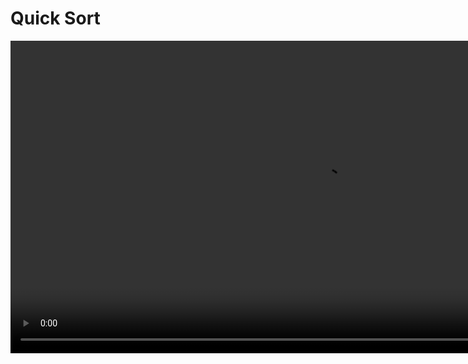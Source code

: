 # Quick Sort

<video src="https://youtu.be/Hoixgm4-P4M?feature=shared" width="1000" mini-player="true" preview-src="hinh-quicksort.jpg"/>

[GFG | Quick Sort](https://www.geeksforgeeks.org/quick-sort/)



## Definition

Quicksort, also known as partition-exchange sort, is a widely used comparison-based sorting algorithm in computer science. It was developed by Tony Hoare in 1960. Quicksort is known for its efficiency and is often used as the basis for sorting large datasets due to its average and best-case time complexity of `O(n log n)`. The algorithm works by employing a divide-and-conquer strategy and follows these main steps:

<deflist style="full" collapsible="true">
    <def title="Partitioning">
        Quicksort begins by selecting a <b>pivot</b> element from the array. The pivot's choice can vary, but it's typically the first or last element in the array.
    </def>
    <def title="Reordering">
        The elements of the array are then rearranged in such a way that all elements smaller than the pivot are placed to its left, and all elements greater are placed to its right. This step is sometimes called the <b>partitioning</b> step.
    </def>
    <def title="Recursion">
        Quicksort is applied recursively to the subarrays created on the left and right of the pivot, effectively sorting them.
    </def>
    <def title="Combining">
        Once the recursive sorting is complete, the sorted subarrays are combined, and the entire array becomes sorted.
    </def>
</deflist>



## Partitioning

<tabs width="800">
    <tab title="Visual 1">
        <img src="https://blogger.googleusercontent.
com/img/a/AVvXsEj_5g_ulJTm7AnqNrfjUt3zYDUi0qf6eepoRqnDvvUhBKIf_vdqP-982F2zX_xV3k1148k8oozojzlBGhKUPrbUshDZs9VMCT0F-iQC8NmV68gDceOu1AIEkl520KEmXgaPXb_R3PdtHNAHhfXHfHDWjQSIpFoKPqC2MIz1Mv50u1XVXI8Gpe2AXu9_3g=s16000" alt="partitioning"/>
    </tab>
    <tab title="Visual 2">
        <img src="https://www.baeldung.com/wp-content/uploads/sites/4/2021/06/Quicksort-891x1024-1.png" 
alt="Partitioning"/>
    </tab>
</tabs>

The efficiency of quicksort is highly dependent on the choice of the pivot element. In the best-case scenario, where the pivot consistently divides the array into nearly equal halves, it achieves its optimal time complexity of 
```tex
O(n log n)
```
However, in the worst-case scenario, where the pivot choice is poor and consistently results in 
unbalanced partitions, the time complexity can degrade to 
```tex
O(n^2)
``` 
To mitigate this, various pivot selection strategies, such as selecting the median of three random 
elements, can be employed to improve its performance.

[//]: # (FIXME : rework link as embeded / iframe)
[//]: # (![dsa](https://opendsa-server.cs.vt.edu/embed/quicksortCON&#41;)



## Pseudo-implementation

<tabs>
    <tab title="quicksort">
        <code-block lang="c++">
        void quicksort(int *A, int n, int m)              
        {
            // shuffle the array  
            std::random_shuffle(A, A + n)
            // call recursive quicksort
            r_quicksort(A, 0, n - 1);
        }
        </code-block>
    </tab>
    <tab title="r_quicksort">
        <code-block lang="c++">
            void r_quicksort(int *A, int lo, int hi)                                           
            {
                if (hi &le; lo) return;
                int p = partition(A, lo, hi);
                r_quicksort(A, lo, p - 1);
                r_quicksort(A, p + 1, hi);
            }
        </code-block>
    </tab>
    <tab title="partition">
        <code-block lang="c++" include-lines="0-10">
            int partition (int *A, int lo, int hi)                      
            {
                int i = lo;
                int j = hi + 1;  
                while (1) {
                    // while A[i] &lt; pivot, increase i 
                    while (A[++i] &lt; A[lo])
                        if (i == hi) break;
                    // while A[i] &gt; pivot, decrease j 
                    while (A[lo] &lt; A[--j])
                        if (j == lo) break;
                        // if i and j cross exit theloop
                        if(i >= j) break;
                        // swap A[i] and A[j]
                        std::swap(A[i], A[j]);
                }
                // swap the pivot with A[j]  
                std::swap(A[lo], A[j]);
                //return pivot's position
                return j;
            }
        </code-block>
    </tab>
</tabs>

[//]: # (FIXME : setup embed / iframe)
[//]: # (<iframe width="100%" height="500" src="https://opendsa-server.cs.vt.edu/embed/quicksortAV"></iframe>)



## Analysis : Mathematical & Empirical

[//]: # (FIXME : reconsider use...)
[//]: # ([Analysis of Quick Sort]&#40;https://www.khanacademy.org/computing/computer-science/algorithms/quick-sort/a/analysis-of-quicksort&#41;)

<tabs>
    <tab title="Explanation">
        <video src="https://youtu.be/YQhfIoK8UDY?feature=shared" width="800" mini-player="true" preview-src="quick-sort-diagram.PNG"/>
    </tab>
    <tab title="Worst-case">
        <table>
            <tr>
                <td><b>Visualize</b><br/><img src="https://cdn.kastatic.
org/ka-perseus-images/7da2ac32779bef669a6f05decb62f219a9132158.png" alt="quicksort recursion tree | worst-case" width="400"/><br/>
                <code-block collapsible="true" collapsed-title="Complexity">
                    c { n + (n-1) + (n-2) + (n-3) + ... 1 }
                        = c * ( {n(n+1)} / {2} ) 
                        = 𝛩(n^2)
                </code-block>
                </td>
                <td>
                    <b>Input sorted, reverse order, equal elements</b><br/>
                    <code-block>
                        T(n) = T(n - 1) + T(0) + 𝛩(n)
                            = T(n - 1) + 𝛩(1) + 𝛩(n)
                            = T(n - 1) + 𝛩(n)
                            = ⋅⋅⋅
                            = 𝛩(n^2)
                    </code-block><br/>
                    can shuffle or <a href="https://youtu.be/HY64dw_Af94">randomize</a> the array (to avoid the 
worst-case)
                </td>
            </tr>
        </table>
    </tab>
    <tab title="Best-case">
        <table>
            <tr>
                <td><b>Visualize</b><br/><img src="https://cdn.kastatic.
org/ka-perseus-images/21cd0d70813845d67fbb11496458214f90ad7cb8.png" alt="quicksort recursion tree | best-case"/>
                </td>
                <td>
                    <b>Pivot partitions array evenly<br/><i>almost never happens</i></b><br/>
                    <code-block>
                        T(n) = 2T( ({n} / {2} ) + 𝛩(n)
                            = ⋅⋅⋅
                            = 𝛩(n log n)
                    </code-block><br/>
                </td>
            </tr>
        </table>
    </tab>
    <tab title="Average-case">
        <table>
            <tr>
                <td><b>Visualize</b><br/><img src="https://cdn-images-1.medium.com/max/600/1*h6C8WodiZvZ04CwgOKOgBA.
png" alt="quicksort recursion tree | average-case"/>
                </td>
                <td>
                    <b>Analysis is more complex</b><br/>
                    <ul>
                        <li>Consider a 9-to-1 proportional split</li>
                        <li>Even a 99-to-1 split yields same running time</li>
                        <li>Faster than merge sort in practice (less data movement)</li>
                    </ul><br/>
                    <code-block>
                        T(n) = T( {n}/{10} ) + T( {9n}/{10} ) + 𝛩(n)
                            = ⋅⋅⋅
                            = 𝛩(n log n)
                    </code-block><br/>
                    Add all <code>cn</code> from side of tree with greatest depth (right subtree)
                    <br/>
                    <code-block>
                        T(n) = cn * log_{ {10}/{9} } n
                             = 𝛩(n log n)
                    </code-block><br/>
                </td>
            </tr>
        </table>
    </tab>
    <tab title="Compared M. Efficiency">
        <table>
            <tr>
                <td></td> <td>Best-Case</td> <td>Average-Case</td> <td>Worst-Case</td> <td>Stable</td> <td>In-place</td>
            </tr>
            <tr>
                <td>Selection Sort</td> <td>n<sup>2</sup></td> <td>n<sup>2</sup></td> <td>n<sup>2</sup></td> <td>no</td> <td>yes</td>
            </tr>
            <tr>
                <td>Insertion Sort</td> <td>n</td> <td>n<sup>2</sup></td> <td>n<sup>2</sup></td> <td>yes</td> <td>yes</td>
            </tr>
            <tr>
                <td>Merge Sort</td> <td>n log n</td> <td>n log n</td> <td>n log n</td> <td>yes</td> <td>no</td>
            </tr>
            <tr>
                <td>Quick Sort</td> <td>n log n</td> <td>n log n</td> <td>n<sup>2</sup></td> <td>no</td> <td>yes</td>
            </tr>
        </table><br/>
        Quicksort's efficiency and simplicity make it a popular choice for sorting algorithms, and it's often used in practice. It's worth noting that while quicksort is typically very efficient, it may not be suitable for certain specialized scenarios where stability or guaranteed worst-case performance is required.
    </tab>
    <tab title="Compared E. Efficiency">
        <img src="12_s16.png" alt="empirical analysis | running time estimates">
        <a href="https://www.cs.princeton.edu/courses/archive/spring18/cos226/lectures/23Quicksort.pdf"/>https://www.
cs.princeton.edu/courses/archive/spring18/cos226/lectures/23Quicksort.pdf</a>
    </tab>
</tabs>

## Comments on Quick Sort

{style="medium"}
Properties
: - benefits substantially from code tuning

Improvements
: use insertion sort for small arrays
: - avoid overhead on small instances (~10 elements) median of 3 elements
: - estimate true median by inspecting 3 random elements [three-way partitioning](https://www.toptal.com/developers/sorting-algorithms/quick-sort-3-way)
: - create three partitions `≤ pivot`, `== pivot`, `≥ pivot`